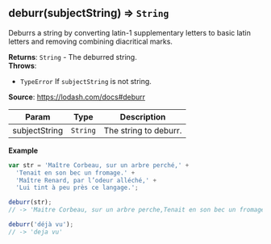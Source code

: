 <a name="deburr"></a>

## deburr(subjectString) ⇒ <code>String</code>
Deburrs a string by converting latin-1 supplementary letters to
basic latin letters and removing combining diacritical marks.

**Returns**: <code>String</code> - The deburred string.  
**Throws**:

- <code>TypeError</code> If `subjectString` is not string.

**Source**: https://lodash.com/docs#deburr  

| Param | Type | Description |
| --- | --- | --- |
| subjectString | <code>String</code> | The string to deburr. |

**Example**  
```js
var str = 'Maître Corbeau, sur un arbre perché,' +
  'Tenait en son bec un fromage.' +
  'Maître Renard, par l’odeur alléché,' +
  'Lui tint à peu près ce langage.';

deburr(str);
// -> 'Maitre Corbeau, sur un arbre perche,Tenait en son bec un fromage.Maitre Renard, par l’odeur alleche,Lui tint a peu pres ce langage.'

deburr('déjà vu');
// -> 'deja vu'
```
